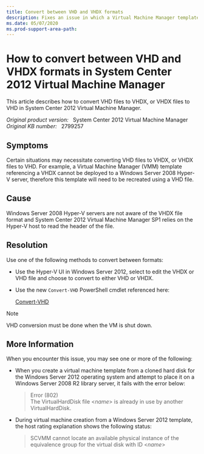 ```yaml
---
title: Convert between VHD and VHDX formats
description: Fixes an issue in which a Virtual Machine Manager template referencing a VHDX cannot be deployed to a Windows Server 2008 Hyper-V server.
ms.date: 05/07/2020
ms.prod-support-area-path:
---
```

# How to convert between VHD and VHDX formats in System Center 2012 Virtual Machine Manager

This article describes how to convert VHD files to VHDX, or VHDX files to VHD in System Center 2012 Virtual Machine Manager.

_Original product version:_ &nbsp; System Center 2012 Virtual Machine Manager  
_Original KB number:_ &nbsp; 2799257

## Symptoms

Certain situations may necessitate converting VHD files to VHDX, or VHDX files to VHD. For example, a Virtual Machine Manager (VMM) template referencing a VHDX cannot be deployed to a Windows Server 2008 Hyper-V server, therefore this template will need to be recreated using a VHD file.

## Cause

Windows Server 2008 Hyper-V servers are not aware of the VHDX file format and System Center 2012 Virtual Machine Manager SP1 relies on the Hyper-V host to read the header of the file.

## Resolution

Use one of the following methods to convert between formats:

- Use the Hyper-V UI in Windows Server 2012, select to edit the VHDX or VHD file and choose to convert to either VHD or VHDX.
- Use the new `Convert-VHD` PowerShell cmdlet referenced here:

   [Convert-VHD](/powershell/module/hyper-v/convert-vhd)

> [!NOTE]
> VHD conversion must be done when the VM is shut down.

## More Information

When you encounter this issue, you may see one or more of the following:

- When you create a virtual machine template from a cloned hard disk for the Windows Server 2012 operating system and attempt to place it on a Windows Server 2008 R2 library server, it fails with the error below:

  > Error (802)  
  > The VirtualHardDisk file <*name*> is already in use by another VirtualHardDisk.

- During virtual machine creation from a Windows Server 2012 template, the host rating explanation shows the following status:

  > SCVMM cannot locate an available physical instance of the equivalence group for the virtual disk with ID <*name*>
